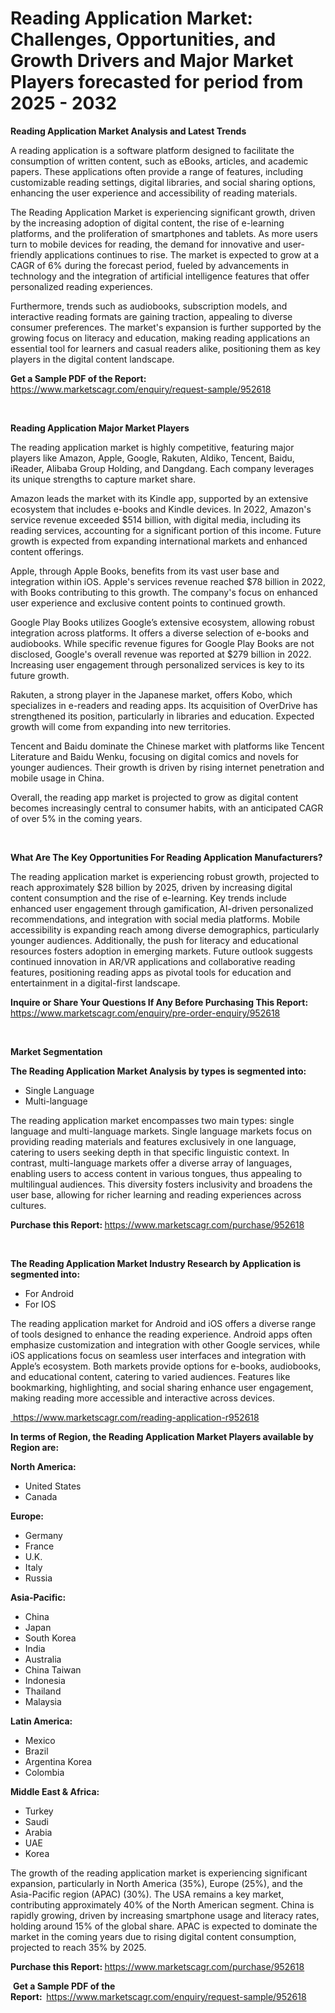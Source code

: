 <p><h1>Reading Application Market: Challenges, Opportunities, and Growth Drivers and Major Market Players forecasted for period from 2025 - 2032</h1></p><p><strong>Reading Application Market Analysis and Latest Trends</strong></p>
<p><p>A reading application is a software platform designed to facilitate the consumption of written content, such as eBooks, articles, and academic papers. These applications often provide a range of features, including customizable reading settings, digital libraries, and social sharing options, enhancing the user experience and accessibility of reading materials.</p><p>The Reading Application Market is experiencing significant growth, driven by the increasing adoption of digital content, the rise of e-learning platforms, and the proliferation of smartphones and tablets. As more users turn to mobile devices for reading, the demand for innovative and user-friendly applications continues to rise. The market is expected to grow at a CAGR of 6% during the forecast period, fueled by advancements in technology and the integration of artificial intelligence features that offer personalized reading experiences. </p><p>Furthermore, trends such as audiobooks, subscription models, and interactive reading formats are gaining traction, appealing to diverse consumer preferences. The market's expansion is further supported by the growing focus on literacy and education, making reading applications an essential tool for learners and casual readers alike, positioning them as key players in the digital content landscape.</p></p>
<p><strong>Get a Sample PDF of the Report:&nbsp;</strong> <a href="https://www.marketscagr.com/enquiry/request-sample/952618?utm_campaign=3065&utm_medium=2&utm_source=Github&utm_content=ia&utm_term=18042025&utm_id=reading-application">https://www.marketscagr.com/enquiry/request-sample/952618</a></p>
<p>&nbsp;</p>
<p><strong>Reading Application Major Market Players</strong></p>
<p><p>The reading application market is highly competitive, featuring major players like Amazon, Apple, Google, Rakuten, Aldiko, Tencent, Baidu, iReader, Alibaba Group Holding, and Dangdang. Each company leverages its unique strengths to capture market share.</p><p>Amazon leads the market with its Kindle app, supported by an extensive ecosystem that includes e-books and Kindle devices. In 2022, Amazon's service revenue exceeded $514 billion, with digital media, including its reading services, accounting for a significant portion of this income. Future growth is expected from expanding international markets and enhanced content offerings.</p><p>Apple, through Apple Books, benefits from its vast user base and integration within iOS. Apple's services revenue reached $78 billion in 2022, with Books contributing to this growth. The company's focus on enhanced user experience and exclusive content points to continued growth.</p><p>Google Play Books utilizes Google’s extensive ecosystem, allowing robust integration across platforms. It offers a diverse selection of e-books and audiobooks. While specific revenue figures for Google Play Books are not disclosed, Google's overall revenue was reported at $279 billion in 2022. Increasing user engagement through personalized services is key to its future growth.</p><p>Rakuten, a strong player in the Japanese market, offers Kobo, which specializes in e-readers and reading apps. Its acquisition of OverDrive has strengthened its position, particularly in libraries and education. Expected growth will come from expanding into new territories.</p><p>Tencent and Baidu dominate the Chinese market with platforms like Tencent Literature and Baidu Wenku, focusing on digital comics and novels for younger audiences. Their growth is driven by rising internet penetration and mobile usage in China.</p><p>Overall, the reading app market is projected to grow as digital content becomes increasingly central to consumer habits, with an anticipated CAGR of over 5% in the coming years.</p></p>
<p>&nbsp;</p>
<p><strong>What Are The Key Opportunities For Reading Application Manufacturers?</strong></p>
<p><p>The reading application market is experiencing robust growth, projected to reach approximately $28 billion by 2025, driven by increasing digital content consumption and the rise of e-learning. Key trends include enhanced user engagement through gamification, AI-driven personalized recommendations, and integration with social media platforms. Mobile accessibility is expanding reach among diverse demographics, particularly younger audiences. Additionally, the push for literacy and educational resources fosters adoption in emerging markets. Future outlook suggests continued innovation in AR/VR applications and collaborative reading features, positioning reading apps as pivotal tools for education and entertainment in a digital-first landscape.</p></p>
<p><strong>Inquire or Share Your Questions If Any Before Purchasing This Report:</strong> <a href="https://www.marketscagr.com/enquiry/pre-order-enquiry/952618?utm_campaign=3065&utm_medium=2&utm_source=Github&utm_content=ia&utm_term=18042025&utm_id=reading-application">https://www.marketscagr.com/enquiry/pre-order-enquiry/952618</a></p>
<p>&nbsp;</p>
<p><strong>Market Segmentation</strong></p>
<p><strong>The Reading Application Market Analysis by types is segmented into:</strong></p>
<p><ul><li>Single Language</li><li>Multi-language</li></ul></p>
<p><p>The reading application market encompasses two main types: single language and multi-language markets. Single language markets focus on providing reading materials and features exclusively in one language, catering to users seeking depth in that specific linguistic context. In contrast, multi-language markets offer a diverse array of languages, enabling users to access content in various tongues, thus appealing to multilingual audiences. This diversity fosters inclusivity and broadens the user base, allowing for richer learning and reading experiences across cultures.</p></p>
<p><strong>Purchase this Report:&nbsp;</strong><a href="https://www.marketscagr.com/purchase/952618?utm_campaign=3065&utm_medium=2&utm_source=Github&utm_content=ia&utm_term=18042025&utm_id=reading-application">https://www.marketscagr.com/purchase/952618</a></p>
<p>&nbsp;</p>
<p><strong>The Reading Application Market Industry Research by Application is segmented into:</strong></p>
<p><ul><li>For Android</li><li>For IOS</li></ul></p>
<p><p>The reading application market for Android and iOS offers a diverse range of tools designed to enhance the reading experience. Android apps often emphasize customization and integration with other Google services, while iOS applications focus on seamless user interfaces and integration with Apple’s ecosystem. Both markets provide options for e-books, audiobooks, and educational content, catering to varied audiences. Features like bookmarking, highlighting, and social sharing enhance user engagement, making reading more accessible and interactive across devices.</p></p>
<p><a href="https://www.marketscagr.com/reading-application-r952618?utm_campaign=3065&utm_medium=2&utm_source=Github&utm_content=ia&utm_term=18042025&utm_id=reading-application">&nbsp;https://www.marketscagr.com/reading-application-r952618</a></p>
<p><strong>In terms of Region, the Reading Application Market Players available by Region are:</strong></p>
<p>
    <p> <strong> North America: </strong>
        <ul>
            <li>United States</li>
            <li>Canada</li>
        </ul>
        </p> 
    <p> <strong> Europe: </strong>
        <ul>
            <li>Germany</li>
            <li>France</li>
            <li>U.K.</li>
            <li>Italy</li>
            <li>Russia</li>
        </ul>
        </p> 
    <p> <strong> Asia-Pacific: </strong>
        <ul>
            <li>China</li>
            <li>Japan</li>
            <li>South Korea</li>
            <li>India</li>
            <li>Australia</li>
            <li>China Taiwan</li>
            <li>Indonesia</li>
            <li>Thailand</li>
            <li>Malaysia</li>
        </ul>
        </p> 
    <p> <strong> Latin America: </strong>
        <ul>
            <li>Mexico</li>
            <li>Brazil</li>
            <li>Argentina Korea</li>
            <li>Colombia</li>
        </ul>
        </p> 
    <p> <strong> Middle East & Africa: </strong>
        <ul>
            <li>Turkey</li>
            <li>Saudi</li>
            <li>Arabia</li>
            <li>UAE</li>
            <li>Korea</li>
        </ul>
    </p>
    </p>
<p><p>The growth of the reading application market is experiencing significant expansion, particularly in North America (35%), Europe (25%), and the Asia-Pacific region (APAC) (30%). The USA remains a key market, contributing approximately 40% of the North American segment. China is rapidly growing, driven by increasing smartphone usage and literacy rates, holding around 15% of the global share. APAC is expected to dominate the market in the coming years due to rising digital content consumption, projected to reach 35% by 2025.</p></p>
<p><strong>Purchase this Report: </strong><a href="https://www.marketscagr.com/purchase/952618?utm_campaign=3065&utm_medium=2&utm_source=Github&utm_content=ia&utm_term=18042025&utm_id=reading-application">https://www.marketscagr.com/purchase/952618</a></p>
<p>&nbsp;<strong>Get a Sample PDF of the Report:&nbsp;&nbsp;</strong><a href="https://www.marketscagr.com/enquiry/request-sample/952618?utm_campaign=3065&utm_medium=2&utm_source=Github&utm_content=ia&utm_term=18042025&utm_id=reading-application">https://www.marketscagr.com/enquiry/request-sample/952618</a></p>
<p><strong></strong></p>
<p><p></p><p></p><p></p></p>
